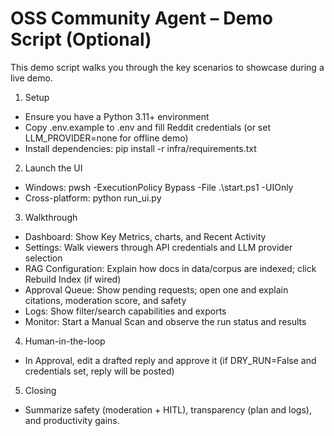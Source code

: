 # OSS Community Agent – Demo Script (Optional)

This demo script walks you through the key scenarios to showcase during a live demo.

1) Setup
- Ensure you have a Python 3.11+ environment
- Copy .env.example to .env and fill Reddit credentials (or set LLM_PROVIDER=none for offline demo)
- Install dependencies: pip install -r infra/requirements.txt

2) Launch the UI
- Windows: pwsh -ExecutionPolicy Bypass -File .\start.ps1 -UIOnly
- Cross-platform: python run_ui.py

3) Walkthrough
- Dashboard: Show Key Metrics, charts, and Recent Activity
- Settings: Walk viewers through API credentials and LLM provider selection
- RAG Configuration: Explain how docs in data/corpus are indexed; click Rebuild Index (if wired)
- Approval Queue: Show pending requests; open one and explain citations, moderation score, and safety
- Logs: Show filter/search capabilities and exports
- Monitor: Start a Manual Scan and observe the run status and results

4) Human-in-the-loop
- In Approval, edit a drafted reply and approve it (if DRY_RUN=False and credentials set, reply will be posted)

5) Closing
- Summarize safety (moderation + HITL), transparency (plan and logs), and productivity gains.


